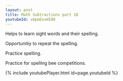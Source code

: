 ```yaml
---
layout: post
title: Math Subtractions part 18
youtubeId: v6pmExxHI88
---
```

 
 
Helps to learn sight words and their spelling.

Opportunitiy to repeat the spelling. 

Practice spelling. 
 
Practice for spelling bee competitions. 
 
{% include youtubePlayer.html id=page.youtubeId %}
 
 
